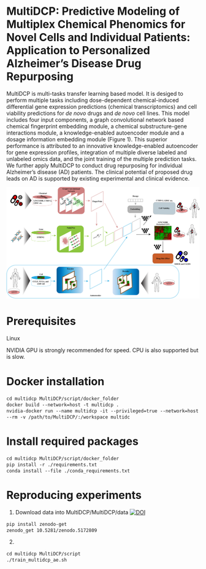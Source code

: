 # MultiDCP: Predictive Modeling of Multiplex Chemical Phenomics for Novel Cells and Individual Patients: Application to Personalized Alzheimer’s Disease Drug Repurposing

MultiDCP is multi-tasks transfer learning based model. It is desiged to perform multiple tasks including dose-dependent chemical-induced differential gene expression predictions (chemical transcriptomics) and cell viability predictions for *de novo* drugs and *de novo* cell lines. This model includes four input components, a graph convolutional network based chemical fingerprint embedding module, a chemical substructure-gene interactions module, a knowledge-enabled autoencoder module and a dosage information embedding module (Figure 1). This superior performance is attributed to an innovative knowledge-enabled autoencoder for gene expression profiles, integration of multiple diverse labeled and unlabeled omics data, and the joint training of the multiple prediction tasks. We further apply MultiDCP to conduct drug repurposing for individual Alzheimer’s disease (AD) patients. The clinical potential of proposed drug leads on AD is supported by existing experimental and clinical evidence.

![alt text](docs/architecutre.png "Pipeline")

# Prerequisites
Linux

NVIDIA GPU is strongly recommended for speed. CPU is also supported but is slow.

# Docker installation
```
cd multidcp MultiDCP/script/docker_folder
docker build --network=host -t multidcp .
nvidia-docker run --name multidcp -it --privileged=true --network=host --rm -v /path/to/MultiDCP/:/workspace multidc
```

# Install required packages
```
cd multidcp MultiDCP/script/docker_folder
pip install -r ./requirements.txt
conda install --file ./conda_requirements.txt
```

# Reproducing experiments
1. Download data into MultiDCP/MultiDCP/data
[![DOI](https://zenodo.org/badge/DOI/10.5281/zenodo.5172809.svg)](https://doi.org/10.5281/zenodo.5172809)
```
pip install zenodo-get
zenodo_get 10.5281/zenodo.5172809
```

2. 
```
cd multidcp MultiDCP/script
./train_multidcp_ae.sh
```




